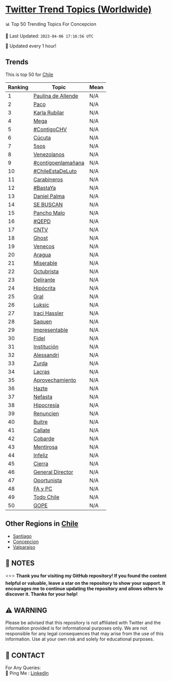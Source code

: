 [Twitter Trend Topics (Worldwide)](https://github.com/ErcinDedeoglu/Twitter-Trend-Topics)
==========


📊 Top 50 Trending Topics For Concepcion

📆 Last Updated: `2023-04-06 17:16:56 UTC`

🔧 Updated every 1 hour!


## Trends

This is top 50 for [Chile](</Chile>)

| Ranking | Topic | Mean |
| ------- | ------------ | ------------ |
| 1 | [Paulina de Allende](http://twitter.com/search?q=Paulina+de+Allende) | N/A |
| 2 | [Paco](http://twitter.com/search?q=Paco) | N/A |
| 3 | [Karla Rubilar](http://twitter.com/search?q=Karla+Rubilar) | N/A |
| 4 | [Mega](http://twitter.com/search?q=Mega) | N/A |
| 5 | [#ContigoCHV](http://twitter.com/search?q=%23ContigoCHV) | N/A |
| 6 | [Cúcuta](http://twitter.com/search?q=C%c3%bacuta) | N/A |
| 7 | [5sos](http://twitter.com/search?q=5sos) | N/A |
| 8 | [Venezolanos](http://twitter.com/search?q=Venezolanos) | N/A |
| 9 | [#contigoenlamañana](http://twitter.com/search?q=%23contigoenlama%c3%b1ana) | N/A |
| 10 | [#ChileEstaDeLuto](http://twitter.com/search?q=%23ChileEstaDeLuto) | N/A |
| 11 | [Carabineros](http://twitter.com/search?q=Carabineros) | N/A |
| 12 | [#BastaYa](http://twitter.com/search?q=%23BastaYa) | N/A |
| 13 | [Daniel Palma](http://twitter.com/search?q=Daniel+Palma) | N/A |
| 14 | [SE BUSCAN](http://twitter.com/search?q=SE+BUSCAN) | N/A |
| 15 | [Pancho Malo](http://twitter.com/search?q=Pancho+Malo) | N/A |
| 16 | [#QEPD](http://twitter.com/search?q=%23QEPD) | N/A |
| 17 | [CNTV](http://twitter.com/search?q=CNTV) | N/A |
| 18 | [Ghost](http://twitter.com/search?q=Ghost) | N/A |
| 19 | [Venecos](http://twitter.com/search?q=Venecos) | N/A |
| 20 | [Aragua](http://twitter.com/search?q=Aragua) | N/A |
| 21 | [Miserable](http://twitter.com/search?q=Miserable) | N/A |
| 22 | [Octubrista](http://twitter.com/search?q=Octubrista) | N/A |
| 23 | [Delirante](http://twitter.com/search?q=Delirante) | N/A |
| 24 | [Hipócrita](http://twitter.com/search?q=Hip%c3%b3crita) | N/A |
| 25 | [Gral](http://twitter.com/search?q=Gral) | N/A |
| 26 | [Luksic](http://twitter.com/search?q=Luksic) | N/A |
| 27 | [Iraci Hassler](http://twitter.com/search?q=Iraci+Hassler) | N/A |
| 28 | [Saquen](http://twitter.com/search?q=Saquen) | N/A |
| 29 | [Impresentable](http://twitter.com/search?q=Impresentable) | N/A |
| 30 | [Fidel](http://twitter.com/search?q=Fidel) | N/A |
| 31 | [Institución](http://twitter.com/search?q=Instituci%c3%b3n) | N/A |
| 32 | [Alessandri](http://twitter.com/search?q=Alessandri) | N/A |
| 33 | [Zurda](http://twitter.com/search?q=Zurda) | N/A |
| 34 | [Lacras](http://twitter.com/search?q=Lacras) | N/A |
| 35 | [Aprovechamiento](http://twitter.com/search?q=Aprovechamiento) | N/A |
| 36 | [Hazte](http://twitter.com/search?q=Hazte) | N/A |
| 37 | [Nefasta](http://twitter.com/search?q=Nefasta) | N/A |
| 38 | [Hipocresía](http://twitter.com/search?q=Hipocres%c3%ada) | N/A |
| 39 | [Renuncien](http://twitter.com/search?q=Renuncien) | N/A |
| 40 | [Buitre](http://twitter.com/search?q=Buitre) | N/A |
| 41 | [Callate](http://twitter.com/search?q=Callate) | N/A |
| 42 | [Cobarde](http://twitter.com/search?q=Cobarde) | N/A |
| 43 | [Mentirosa](http://twitter.com/search?q=Mentirosa) | N/A |
| 44 | [Infeliz](http://twitter.com/search?q=Infeliz) | N/A |
| 45 | [Cierra](http://twitter.com/search?q=Cierra) | N/A |
| 46 | [General Director](http://twitter.com/search?q=General+Director) | N/A |
| 47 | [Oportunista](http://twitter.com/search?q=Oportunista) | N/A |
| 48 | [FA y PC](http://twitter.com/search?q=FA+y+PC) | N/A |
| 49 | [Todo Chile](http://twitter.com/search?q=Todo+Chile) | N/A |
| 50 | [GOPE](http://twitter.com/search?q=GOPE) | N/A |



## Other Regions in [Chile](</Chile>)

* [Santiago](</Chile/Santiago.md>)
* [Concepcion](</Chile/Concepcion.md>)
* [Valparaiso](</Chile/Valparaiso.md>)



## 📝 NOTES

⭐⭐⭐ **Thank you for visiting my GitHub repository! If you found the content helpful or valuable, leave a star on the repository to show your support. It encourages me to continue updating the repository and allows others to discover it. Thanks for your help!**


## ⚠️ WARNING

Please be advised that this repository is not affiliated with Twitter and the information provided is for informational purposes only. We are not responsible for any legal consequences that may arise from the use of this information. Use at your own risk and solely for educational purposes.


## 📨 CONTACT

 For Any Queries:  
            🏓 Ping Me : [LinkedIn](https://www.linkedin.com/in/ercindedeoglu/)
